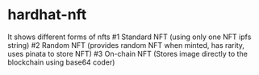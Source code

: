 # hardhat-nft
It shows different forms of nfts 
#1 Standard NFT (using only one NFT ipfs string)
#2 Random NFT (provides random NFT when minted, has rarity, uses pinata to store NFT)
#3 On-chain NFT (Stores image directly to the blockchain using base64 coder)
